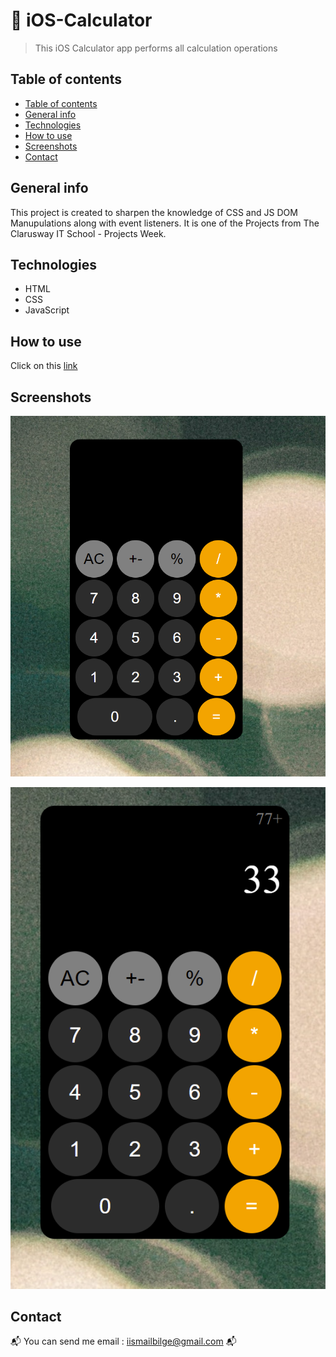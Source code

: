 #  :iphone: iOS-Calculator 
> This iOS Calculator app performs all calculation operations

## Table of contents
  - [Table of contents](#table-of-contents)
  - [General info](#general-info)
  - [Technologies](#technologies)
  - [How to use](#how-to-use)
  - [Screenshots](#screenshots)
  - [Contact](#contact)

## General info
This project is created to sharpen the knowledge of CSS and JS DOM Manupulations along with event listeners. It is one of the Projects from The Clarusway IT School - Projects Week.

## Technologies
* HTML
* CSS
* JavaScript


## How to use
Click on this [link](https://i-bilge.github.io/iOS-Calculator/)



## Screenshots

![Example screenshot](./ReadmePhotos/1.PNG)

![Example screenshot](./ReadmePhotos/2.PNG)


## Contact
:mailbox_with_mail: You can send me email : iismailbilge@gmail.com :mailbox_with_mail:
